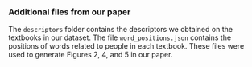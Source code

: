 ### Additional files from our paper

The `descriptors` folder contains the descriptors we obtained on the textbooks in our dataset. The file `word_positions.json` contains the positions of words related to people in each textbook. 
These files were used to generate Figures 2, 4, and 5 in our paper. 
